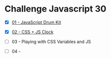 # Challenge Javascript 30

- [x] [01 - JavaScript Drum Kit](https://github.com/thaisfreitas/challengeJavascript30/tree/master/01%20-%20JavaScript%20Drum%20Kit)
- [x] [02 - CSS + JS Clock](https://github.com/thaisfreitas/challengeJavascript30/tree/master/02%20-%20JS%20and%20CSS%20Clock)
- [ ] 03 - Playing with CSS Variables and JS
- [ ] 04 - 

